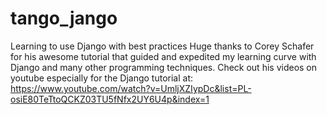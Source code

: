 # tango_jango
Learning to use Django with best practices
Huge thanks to Corey Schafer for his awesome tutorial that guided and expedited my learning curve with Django and many other programming techniques.
Check out his videos on youtube especially for the Django tutorial at:
https://www.youtube.com/watch?v=UmljXZIypDc&list=PL-osiE80TeTtoQCKZ03TU5fNfx2UY6U4p&index=1

